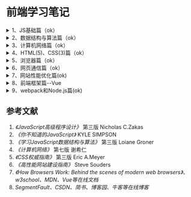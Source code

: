 # 前端学习笔记
<details>
<summary>1、JS基础篇（ok）</summary>
  
1.1 [原型链、对象的创建和继承](https://github.com/IamHuadong/blogs/issues/1)  
1.2 [对象的浅拷贝和深拷贝](https://github.com/IamHuadong/blogs/issues/2)  
1.3 [new的过程——手写new](https://github.com/IamHuadong/blogs/issues/3)  
1.4 [对闭包的理解（垃圾回收机制）与应用——防抖、节流、柯里化](https://github.com/IamHuadong/blogs/issues/8)   
1.5 [js的异步回调、Promise及其手写](https://github.com/IamHuadong/blogs/issues/9)  
1.6 [this的指向及其4种绑定规则](https://github.com/IamHuadong/blogs/issues/10)  
1.7 [js设计模式之——观察者模式与发布订阅模式](https://github.com/IamHuadong/blogs/issues/50)  
</details>
<details>
<summary>2、数据结构与算法篇（ok）</summary>
  
2.1 [栈和队列——2个栈实现队列](https://github.com/IamHuadong/blogs/issues/4)  
2.2 [链表——js实现链表类及其方法](https://github.com/IamHuadong/blogs/issues/5)  
2.3 排序算法——[冒泡排序](https://github.com/IamHuadong/blogs/issues/6) | [归并排序](https://github.com/IamHuadong/blogs/issues/11) | [快速排序](https://github.com/IamHuadong/blogs/issues/7)  
2.4 [二叉树、堆的一些概念](https://github.com/IamHuadong/blogs/issues/12)  
2.5 [二叉树类的创建及前、中、后续遍历](https://github.com/IamHuadong/blogs/issues/13) | [深度优先、广度优先](https://github.com/IamHuadong/blogs/issues/48)    
2.6 [集合（Set）、字典（Map）、哈希表（hash）简介](https://github.com/IamHuadong/blogs/issues/49)  
</details>
<details>
<summary>3、计算机网络篇（ok）</summary>
  
3.1 [计算机网络的体系结构及其各层的作用](https://github.com/IamHuadong/blogs/issues/14)  
3.2 [网络层要点](https://github.com/IamHuadong/blogs/issues/15)  
3.3 [运输层要点](https://github.com/IamHuadong/blogs/issues/16)  
3.4 [应用层要点](https://github.com/IamHuadong/blogs/issues/17)  
3.5 [应用层协议——HTTP/1.0、1.1及2.0](https://github.com/IamHuadong/blogs/issues/18)  
3.6 [密码体制及应用——HTTPS](https://github.com/IamHuadong/blogs/issues/19)  
</details>
<details>
<summary>4、HTML(5)、CSS(3)篇（ok）</summary>
  
4.1 [HTML(5)标签](https://github.com/IamHuadong/blogs/issues/20)  
4.2 [CSS选择器、单位、文本](https://github.com/IamHuadong/blogs/issues/21)  
4.3 [盒模型、元素分类](https://github.com/IamHuadong/blogs/issues/22)  
4.4 [浮动与定位](https://github.com/IamHuadong/blogs/issues/23)  
4.5 [CSS3新特性](https://github.com/IamHuadong/blogs/issues/24)  
4.6 [应用](https://github.com/IamHuadong/blogs/issues/25)  
******换位子 [DOM事件](https://github.com/IamHuadong/blogs/issues/26)  
</details>
<details>
<summary>5、浏览器篇（ok）</summary>

5.1 [浏览器的组成](https://github.com/IamHuadong/blogs/issues/27)  
5.2 [渲染引擎——重排、重绘](https://github.com/IamHuadong/blogs/issues/28)  
5.3 [JS引擎——事件循环Event Loop](https://github.com/IamHuadong/blogs/issues/29)  
5.4 [浏览器缓存——Cookie、sessionStorage和localStorage](https://github.com/IamHuadong/blogs/issues/30)  
5.5 [浏览器内存——内存泄漏](https://github.com/IamHuadong/blogs/issues/31)  
</details>
<details>
<summary>6、网页通信篇（ok）</summary>
  
6.1 [Ajax原理](https://github.com/IamHuadong/blogs/issues/32)  
6.2 [同源策略及跨域](https://github.com/IamHuadong/blogs/issues/33)  
6.3 [服务端推送Comet——长轮询、短轮询和http流](https://github.com/IamHuadong/blogs/issues/34)  
6.4 [SSE和Web Sockets](https://github.com/IamHuadong/blogs/issues/35)  
6.5 [用户身份识别——session和token](https://github.com/IamHuadong/blogs/issues/36)  
6.6 [Web安全防范——CSRF与XSS](https://github.com/IamHuadong/blogs/issues/37)  
</details>
<details>
<summary>7、网站性能优化篇(ok)</summary>
  
7.1 减少HTTP请求  
&emsp;&emsp;7.1.1 [合并图片、内联图片、合并脚本和样式表](https://github.com/IamHuadong/blogs/issues/38)  
&emsp;&emsp;7.1.2 [缓存组件——Last-Modified，Expires，Cache-Control和ETag](https://github.com/IamHuadong/blogs/issues/40)  
&emsp;&emsp;7.1.3 [使用外部JS和CSS——为了能缓存](https://github.com/IamHuadong/blogs/issues/41)  
&emsp;&emsp;7.1.4 [避免重定向](https://github.com/IamHuadong/blogs/issues/42)  
&emsp;&emsp;7.1.5 [不使用@import、空的href、空的form表单method](https://github.com/IamHuadong/blogs/issues/43)  
7.2 优化网络连接  
&emsp;&emsp;7.2.1 [使用内容发布网络CDN——缩短物理传输距离](https://github.com/IamHuadong/blogs/issues/39)  
&emsp;&emsp;7.2.2 [减少DNS查找——缩短IP查找时间](https://github.com/IamHuadong/blogs/issues/44)  
7.3 减小响应的大小  
&emsp;&emsp;[压缩组件、精简代码、删除重复](https://github.com/IamHuadong/blogs/issues/45)   
7.4 优化加载顺序  
&emsp;&emsp;[样式表放在顶部、脚本放在底部、懒加载和预加载](https://github.com/IamHuadong/blogs/issues/46)  
7.5 减少重排和重绘  
&emsp;&emsp;[避免CSS表达式、使用事件代理、防抖节流等](https://github.com/IamHuadong/blogs/issues/47)  
</details>
<details>
<summary>8、前端框架篇--Vue</summary>
   
8.1 [前端框架设计模式——MVC、MVP、MVVM](https://github.com/IamHuadong/blogs/issues/51)  
8.2 [Vue生命周期、常用API、组件通信](https://github.com/IamHuadong/blogs/issues/52)  
8.3 [Vue-router——手写原生hash、history路由](https://github.com/IamHuadong/blogs/issues/53)  
8.4 [Vuex](https://github.com/IamHuadong/blogs/issues/54)  
8.5 Vue原理——手写Vue核心  
&emsp;&emsp;8.5.1 [Vue工作机制——总体流程](https://github.com/IamHuadong/blogs/issues/55)  
&emsp;&emsp;8.5.2 [Vue首次渲染——手写响应式、html编译、依赖收集](https://github.com/IamHuadong/blogs/issues/56)  
&emsp;&emsp;8.5.3 [Vue更新渲染——手写createElement，render，diff算法](https://github.com/IamHuadong/blogs/issues/57)  
</details>
<details>
<summary>9、webpack和Node.js篇(ok)</summary>
   
9.1 [js的模块系统——ES6与ES5的模块系统](https://github.com/IamHuadong/blogs/issues/58)  
9.2 [webpack原理——loader、plugin、bundle](https://github.com/IamHuadong/blogs/issues/59)  
</details>

## 参考文献
1. *《JavaScript高级程序设计》* 第三版 Nicholas C.Zakas  
2. *《你不知道的JavaScript》* KYLE SIMPSON  
3. *《学习JavaScript数据结构与算法》* 第三版 Loiane Groner   
4. *《计算机网络》* 第七版 谢希仁  
5. *《CSS权威指南》* 第三版 Eric A.Meyer  
6. *《高性能网站建设指南》* Steve Souders  
7. *《How Browsers Work: Behind the scenes of modern web browsers》、w3school、MDN、Vue等在线文档*  
8. *SegmentFault、CSDN、简书、博客园、牛客等在线博客*
